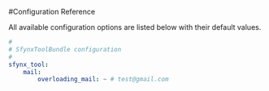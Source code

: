 #Configuration Reference

All available configuration options are listed below with their default values.

``` yaml
#
# SfynxToolBundle configuration
#
sfynx_tool: 
    mail:
        overloading_mail: ~ # test@gmail.com  
```

